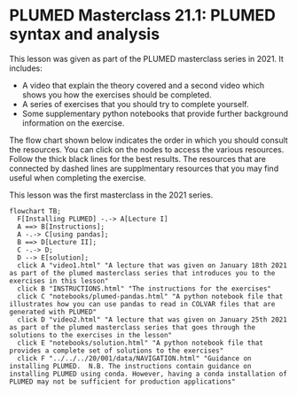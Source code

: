#  PLUMED Masterclass 21.1: PLUMED syntax and analysis

This lesson was given as part of the PLUMED masterclass series in 2021.  It includes:

* A video that explain the theory covered and a second video which shows you how the exercises should be completed.
* A series of exercises that you should try to complete yourself.
* Some supplementary python notebooks that provide further background information on the exercise.

The flow chart shown below indicates the order in which you should consult the resources.  You can click on the nodes to access the various resources.  Follow the thick black lines for the best results.  The resources that are connected by dashed lines are supplmentary resources that you may find useful when completing the exercise. 

This lesson was the first masterclass in the 2021 series.  

```mermaid
flowchart TB;
  F[Installing PLUMED] -.-> A[Lecture I]
  A ==> B[Instructions];
  A -.-> C[using pandas];
  B ==> D[Lecture II];
  C -.-> D;
  D --> E[solution];
  click A "video1.html" "A lecture that was given on January 18th 2021 as part of the plumed masterclass series that introduces you to the exercises in this lesson"
  click B "INSTRUCTIONS.html" "The instructions for the exercises"
  click C "notebooks/plumed-pandas.html" "A python notebook file that illustrates how you can use pandas to read in COLVAR files that are generated with PLUMED"
  click D "video2.html" "A lecture that was given on January 25th 2021 as part of the plumed masterclass series that goes through the solutions to the exercises in the lesson"
  click E "notebooks/solution.html" "A python notebook file that provides a complete set of solutions to the exercises"
  click F "../../../20/001/data/NAVIGATION.html" "Guidance on installing PLUMED.  N.B. The instructions contain guidance on installing PLUMED using conda. However, having a conda installation of PLUMED may not be sufficient for production applications"
```
